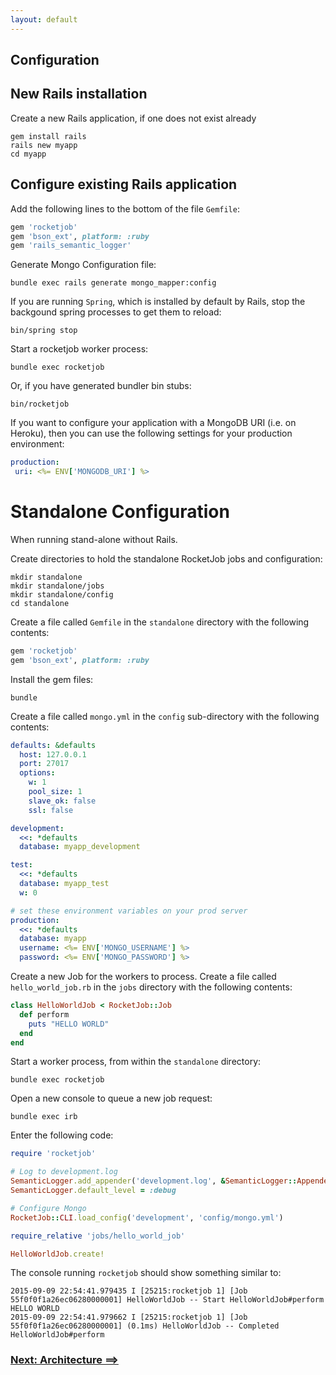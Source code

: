 ```yaml
---
layout: default
---
```


## Configuration

## New Rails installation

Create a new Rails application, if one does not exist already

```
gem install rails
rails new myapp
cd myapp
```

## Configure existing Rails application

Add the following lines to the bottom of the file `Gemfile`:

```ruby
gem 'rocketjob'
gem 'bson_ext', platform: :ruby
gem 'rails_semantic_logger'
```

Generate Mongo Configuration file:

```
bundle exec rails generate mongo_mapper:config
```

If you are running `Spring`, which is installed by default by Rails, stop the backgound
spring processes to get them to reload:

```
bin/spring stop
```

Start a rocketjob worker process:

```
bundle exec rocketjob
```

Or, if you have generated bundler bin stubs:

```
bin/rocketjob
```

If you want to configure your application with a MongoDB URI (i.e. on Heroku), then you can use the following settings for your production environment:

```yaml
production:
 uri: <%= ENV['MONGODB_URI'] %>
```


# Standalone Configuration

When running stand-alone without Rails.

Create directories to hold the standalone RocketJob jobs and configuration:

```
mkdir standalone
mkdir standalone/jobs
mkdir standalone/config
cd standalone
```

Create a file called `Gemfile` in the `standalone` directory with the following contents:

```ruby
gem 'rocketjob'
gem 'bson_ext', platform: :ruby
```

Install the gem files:

```
bundle
```

Create a file called `mongo.yml` in the `config` sub-directory with the following contents:

```yaml
defaults: &defaults
  host: 127.0.0.1
  port: 27017
  options:
    w: 1
    pool_size: 1
    slave_ok: false
    ssl: false

development:
  <<: *defaults
  database: myapp_development

test:
  <<: *defaults
  database: myapp_test
  w: 0

# set these environment variables on your prod server
production:
  <<: *defaults
  database: myapp
  username: <%= ENV['MONGO_USERNAME'] %>
  password: <%= ENV['MONGO_PASSWORD'] %>
```

Create a new Job for the workers to process. Create a file called `hello_world_job.rb`
in the `jobs` directory with the following contents:

```ruby
class HelloWorldJob < RocketJob::Job
  def perform
    puts "HELLO WORLD"
  end
end
```

Start a worker process, from within the `standalone` directory:

```
bundle exec rocketjob
```

Open a new console to queue a new job request:

```
bundle exec irb
```

Enter the following code:

```ruby
require 'rocketjob'

# Log to development.log
SemanticLogger.add_appender('development.log', &SemanticLogger::Appender::Base.colorized_formatter)
SemanticLogger.default_level = :debug

# Configure Mongo
RocketJob::CLI.load_config('development', 'config/mongo.yml')

require_relative 'jobs/hello_world_job'

HelloWorldJob.create!
```

The console running `rocketjob` should show something similar to:

```
2015-09-09 22:54:41.979435 I [25215:rocketjob 1] [Job 55f0f0f1a26ec06280000001] HelloWorldJob -- Start HelloWorldJob#perform
HELLO WORLD
2015-09-09 22:54:41.979662 I [25215:rocketjob 1] [Job 55f0f0f1a26ec06280000001] (0.1ms) HelloWorldJob -- Completed HelloWorldJob#perform
```

### [Next: Architecture ==>](architecture.html)
